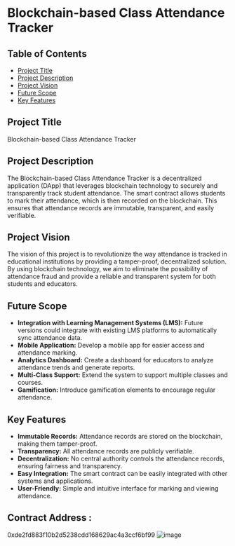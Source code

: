 # Blockchain-based Class Attendance Tracker

## Table of Contents
- [Project Title](#project-title)
- [Project Description](#project-description)
- [Project Vision](#project-vision)
- [Future Scope](#future-scope)
- [Key Features](#key-features)

## Project Title
Blockchain-based Class Attendance Tracker

## Project Description
The Blockchain-based Class Attendance Tracker is a decentralized application (DApp) that leverages blockchain technology to securely and transparently track student attendance. The smart contract allows students to mark their attendance, which is then recorded on the blockchain. This ensures that attendance records are immutable, transparent, and easily verifiable.

## Project Vision
The vision of this project is to revolutionize the way attendance is tracked in educational institutions by providing a tamper-proof, decentralized solution. By using blockchain technology, we aim to eliminate the possibility of attendance fraud and provide a reliable and transparent system for both students and educators.

## Future Scope
- **Integration with Learning Management Systems (LMS):** Future versions could integrate with existing LMS platforms to automatically sync attendance data.
- **Mobile Application:** Develop a mobile app for easier access and attendance marking.
- **Analytics Dashboard:** Create a dashboard for educators to analyze attendance trends and generate reports.
- **Multi-Class Support:** Extend the system to support multiple classes and courses.
- **Gamification:** Introduce gamification elements to encourage regular attendance.

## Key Features
- **Immutable Records:** Attendance records are stored on the blockchain, making them tamper-proof.
- **Transparency:** All attendance records are publicly verifiable.
- **Decentralization:** No central authority controls the attendance records, ensuring fairness and transparency.
- **Easy Integration:** The smart contract can be easily integrated with other systems and applications.
- **User-Friendly:** Simple and intuitive interface for marking and viewing attendance.


## Contract Address :
0xde2fd883f10b2d5238cdd168629ac4a3ccf6bf99
![image](https://github.com/user-attachments/assets/fe68fafe-359d-41e6-98c5-19df9271a872)

